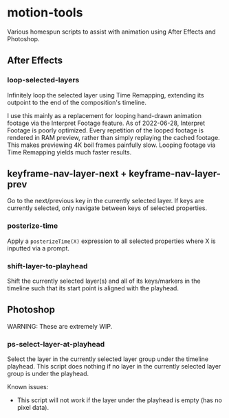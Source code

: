 # motion-tools

Various homespun scripts to assist with animation using After Effects and Photoshop.

## After Effects

### loop-selected-layers

Infinitely loop the selected layer using Time Remapping, extending its outpoint to the end of the composition's timeline.

I use this mainly as a replacement for looping hand-drawn animation footage via the Interpret Footage feature. As of 2022-06-28, Interpret Footage is poorly optimized. Every repetition of the looped footage is rendered in RAM preview, rather than simply replaying the cached footage. This makes previewing 4K boil frames painfully slow. Looping footage via Time Remapping yields much faster results.

## keyframe-nav-layer-next + keyframe-nav-layer-prev

Go to the next/previous key in the currently selected layer. If keys are currently selected, only navigate between keys of selected properties.

### posterize-time

Apply a `posterizeTime(X)` expression to all selected properties where X is inputted via a prompt.

### shift-layer-to-playhead

Shift the currently selected layer(s) and all of its keys/markers in the timeline such that its start point is aligned with the playhead.

## Photoshop

WARNING: These are extremely WIP.

### ps-select-layer-at-playhead

Select the layer in the currently selected layer group under the timeline playhead. This script does nothing if no layer in the currently selected layer group is under the playhead.

Known issues:
* This script will not work if the layer under the playhead is empty (has no pixel data).
